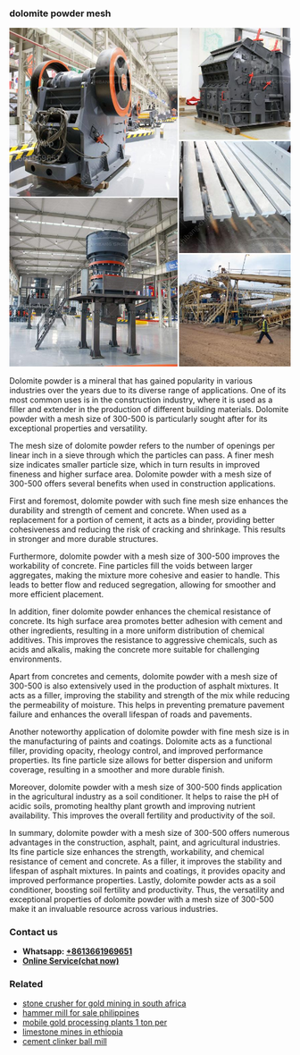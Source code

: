 <h3>dolomite powder mesh</h3><img src='1708497524.jpg' alt=''><p>Dolomite powder is a mineral that has gained popularity in various industries over the years due to its diverse range of applications. One of its most common uses is in the construction industry, where it is used as a filler and extender in the production of different building materials. Dolomite powder with a mesh size of 300-500 is particularly sought after for its exceptional properties and versatility.</p><p>The mesh size of dolomite powder refers to the number of openings per linear inch in a sieve through which the particles can pass. A finer mesh size indicates smaller particle size, which in turn results in improved fineness and higher surface area. Dolomite powder with a mesh size of 300-500 offers several benefits when used in construction applications.</p><p>First and foremost, dolomite powder with such fine mesh size enhances the durability and strength of cement and concrete. When used as a replacement for a portion of cement, it acts as a binder, providing better cohesiveness and reducing the risk of cracking and shrinkage. This results in stronger and more durable structures.</p><p>Furthermore, dolomite powder with a mesh size of 300-500 improves the workability of concrete. Fine particles fill the voids between larger aggregates, making the mixture more cohesive and easier to handle. This leads to better flow and reduced segregation, allowing for smoother and more efficient placement.</p><p>In addition, finer dolomite powder enhances the chemical resistance of concrete. Its high surface area promotes better adhesion with cement and other ingredients, resulting in a more uniform distribution of chemical additives. This improves the resistance to aggressive chemicals, such as acids and alkalis, making the concrete more suitable for challenging environments.</p><p>Apart from concretes and cements, dolomite powder with a mesh size of 300-500 is also extensively used in the production of asphalt mixtures. It acts as a filler, improving the stability and strength of the mix while reducing the permeability of moisture. This helps in preventing premature pavement failure and enhances the overall lifespan of roads and pavements.</p><p>Another noteworthy application of dolomite powder with fine mesh size is in the manufacturing of paints and coatings. Dolomite acts as a functional filler, providing opacity, rheology control, and improved performance properties. Its fine particle size allows for better dispersion and uniform coverage, resulting in a smoother and more durable finish.</p><p>Moreover, dolomite powder with a mesh size of 300-500 finds application in the agricultural industry as a soil conditioner. It helps to raise the pH of acidic soils, promoting healthy plant growth and improving nutrient availability. This improves the overall fertility and productivity of the soil.</p><p>In summary, dolomite powder with a mesh size of 300-500 offers numerous advantages in the construction, asphalt, paint, and agricultural industries. Its fine particle size enhances the strength, workability, and chemical resistance of cement and concrete. As a filler, it improves the stability and lifespan of asphalt mixtures. In paints and coatings, it provides opacity and improved performance properties. Lastly, dolomite powder acts as a soil conditioner, boosting soil fertility and productivity. Thus, the versatility and exceptional properties of dolomite powder with a mesh size of 300-500 make it an invaluable resource across various industries.</p><h3>Contact us</h3><ul><li><strong>Whatsapp:&nbsp;<a href="https://wa.me/8613661969651">+8613661969651</a></strong></li><li><a href="https://swt.shibang-china.com/?git&amp;zhl&amp;dolomite powder mesh"><strong>Online Service(chat now)</strong></a></li></ul><h3>Related</h3><ul><li><a href='stone crusher for gold mining in south africa.md'>stone crusher for gold mining in south africa</a></li><li><a href='hammer mill for sale philippines.md'>hammer mill for sale philippines</a></li><li><a href='mobile gold processing plants 1 ton per.md'>mobile gold processing plants 1 ton per</a></li><li><a href='limestone mines in ethiopia.md'>limestone mines in ethiopia</a></li><li><a href='cement clinker ball mill.md'>cement clinker ball mill</a></li></ul>